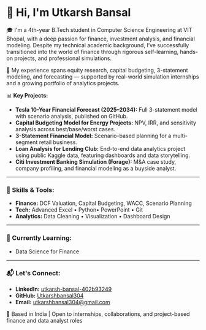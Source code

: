 # 👋 Hi, I'm Utkarsh Bansal

🎓 I'm a 4th-year B.Tech student in Computer Science Engineering at VIT Bhopal, with a deep passion for finance, investment analysis, and financial modeling. Despite my technical academic background, I’ve successfully transitioned into the world of finance through rigorous self-learning, hands-on projects, and professional simulations.

💼 My experience spans equity research, capital budgeting, 3-statement modeling, and forecasting — supported by real-world simulation internships and a growing portfolio of analytics projects.

📊 **Key Projects:**
- **Tesla 10-Year Financial Forecast (2025–2034):** Full 3-statement model with scenario analysis, published on GitHub.
- **Capital Budgeting Model for Energy Projects:** NPV, IRR, and sensitivity analysis across best/base/worst cases.
- **3-Statement Financial Model:** Scenario-based planning for a multi-segment retail business.
- **Loan Analysis for Lending Club:** End-to-end data analytics project using public Kaggle data, featuring dashboards and data storytelling.
- **Citi Investment Banking Simulation (Forage):** M&A case study, company profiling, and financial modeling as a buyside analyst.

---

### 🧰 Skills & Tools:
- **Finance:** DCF Valuation, Capital Budgeting, WACC, Scenario Planning
- **Tech:** Advanced Excel • Python• PowerPoint • Git
- **Analytics:** Data Cleaning • Visualization • Dashboard Design


---

### 🌱 Currently Learning:
- Data Science for Finance

---

### 📬 Let's Connect:
- **LinkedIn:** [utkarsh-bansal-402b93249](https://www.linkedin.com/in/utkarsh-bansal-402b93249/)
- **GitHub:** [Utkarshbansal304](https://github.com/Utkarshbansal304)
- **Email:** utkarshbansal304@gmail.com

📍 Based in India | Open to internships, collaborations, and project-based finance and data analyst roles
